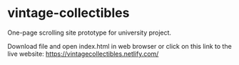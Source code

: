 # vintage-collectibles
One-page scrolling site prototype for university project. 

Download file and open index.html in web browser or click on this link to the live website: https://vintagecollectibles.netlify.com/

